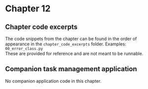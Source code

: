 # Chapter 12

## Chapter code excerpts
The code snippets from the chapter can be found in the order of appearance in the `chapter_code_excerpts` folder. Examples: `00_error_class.py`  
These are provided for reference and are not meant to be runnable.

## Companion task management application
No companion application code in this chapter.